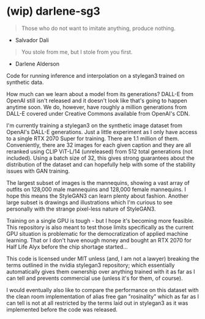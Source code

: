 # (wip) darlene-sg3

> Those who do not want to imitate anything, produce nothing.
- Salvador Dali

> You stole from me, but I stole from you first.
- Darlene Alderson

Code for running inference and interpolation on a stylegan3 trained on synthetic data.

How much can we learn about a model from its generations? DALL-E from OpenAI still isn't released and it doesn't look like that's going to happen anytime soon. We do, however, have roughly a million generations from DALL-E covered under Creative Commons available from OpenAI's CDN. 

I'm currently training a stylegan3 on the synthetic image dataset from OpenAI's DALL-E generations. Just a little experiment as I only have access to a single RTX 2070 Super for training. There are 1.1 million of them. Conveniently, there are 32 images for each given caption and they are all reranked using CLIP ViT-L/14 (unreleased) from 512 total generations (not included). Using a batch size of 32, this gives strong guarantees about the distribution of the dataset and can hopefully help with some of the stability issues with GAN training. 

The largest subset of images is the mannequins, showing a vast array of outfits on 128,000 male mannequins and 128,000 female mannequins. I hope this means the StyleGAN3 can learn plenty about fashion. Another large subset is drawings and illustrations which I'm curious to see personally with the strange pixel-less nature of StyleGAN3. 

Training on a single GPU is tough - but I hope it's becoming more feasible. This repository is also meant to test those limits specifically as the current GPU situation is problematic for the democratization of applied machine learning. That or I don't have enough money and bought an RTX 2070 for Half Life Alyx before the chip shortage started...


This code is licensed under MIT unless (and, I am not a lawyer) breaking the terms outlined in the nvidia stylegan3 repository; which essentially automatically gives them ownership over anything trained with it as far as I can tell and prevents commercial use (unless it's for them, of course).

I would eventually also like to compare the performance on this dataset with the clean room implementation of alias free gan "rosinality" which as far as I can tell is not at all restricted by the terms laid out in stylegan3 as it was implemented before the code was released.
